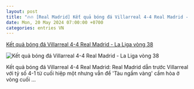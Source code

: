 ```yaml
---
layout: post
title: "🔥🔥 [Real Madrid] Kết quả bóng đá Villarreal 4-4 Real Madrid - La Liga vòng 38"
date: Mon, 20 May 2024 07:00:00 +0700
categories: entries VN
---
```

[Kết quả bóng đá Villarreal 4-4 Real Madrid - La Liga vòng 38](https://vietnamnet.vn/ket-qua-bong-da-villarreal-4-4-real-madrid-la-liga-vong-38-2282405.html)

![Kết quả bóng đá Villarreal 4-4 Real Madrid - La Liga vòng 38](https://static-images.vnncdn.net/vps_images_publish/000001/000003/2024/5/20/real-madrid-hoa-villarreal-day-kho-tin-tran-cuoi-mua-274.jpg?width=0&s=q_ah5HkmChcZeamDu0MZBg)

Kết quả bóng đá Villarreal 4-4 Real Madrid: Real Madrid dẫn trước Villarreal với tỷ số 4-1 từ cuối hiệp một nhưng vẫn để 'Tàu ngầm vàng' cầm hòa ở vòng cuối ...

